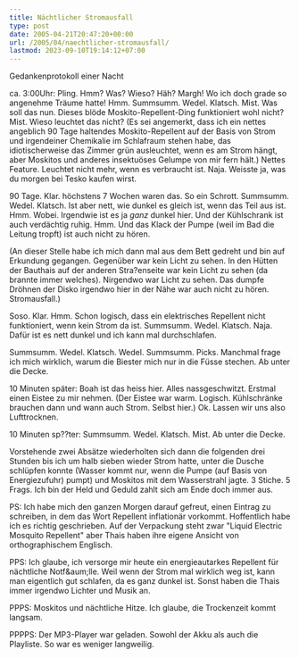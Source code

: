 ```yaml
---
title: Nächtlicher Stromausfall
type: post
date: 2005-04-21T20:47:20+00:00
url: /2005/04/naechtlicher-stromausfall/
lastmod: 2023-09-10T19:14:12+07:00
---
```

Gedankenprotokoll einer Nacht

ca. 3:00Uhr: Pling. Hmm? Was? Wieso? Häh? Margh! Wo ich doch grade so angenehme Träume hatte! Hmm. Summsumm. Wedel. Klatsch. Mist. Was soll das nun. Dieses blöde Moskito-Repellent-Ding funktioniert wohl nicht? Mist. Wieso leuchtet das nicht? (Es sei angemerkt, dass ich ein nettes angeblich 90 Tage haltendes Moskito-Repellent auf der Basis von Strom und irgendeiner Chemikalie im Schlafraum stehen habe, das idiotischerweise das Zimmer grün ausleuchtet, wenn es am Strom hängt, aber Moskitos und anderes insektuöses Gelumpe von mir fern hält.) Nettes Feature. Leuchtet nicht mehr, wenn es verbraucht ist. Naja. Weisste ja, was du morgen bei Tesko kaufen wirst.

90 Tage. Klar. höchstens 7 Wochen waren das. So ein Schrott. Summsumm. Wedel. Klatsch. Ist aber nett, wie dunkel es gleich ist, wenn das Teil aus ist. Hmm. Wobei. Irgendwie ist es ja _ganz_ dunkel hier. Und der Kühlschrank ist auch verdächtig ruhig. Hmm. Und das Klack der Pumpe (weil im Bad die Leitung tropft) ist auch nicht zu hören.

(An dieser Stelle habe ich mich dann mal aus dem Bett gedreht und bin auf Erkundung gegangen. Gegenüber war kein Licht zu sehen. In den Hütten der Bauthais auf der anderen Stra?enseite war kein Licht zu sehen (da brannte immer welches). Nirgendwo war Licht zu sehen. Das dumpfe Dröhnen der Disko irgendwo hier in der Nähe war auch nicht zu hören. Stromausfall.)

Soso. Klar. Hmm. Schon logisch, dass ein elektrisches Repellent nicht funktioniert, wenn kein Strom da ist. Summsumm. Wedel. Klatsch. Naja. Dafür ist es nett dunkel und ich kann mal durchschlafen.

Summsumm. Wedel. Klatsch. Wedel. Summsumm. Picks. Manchmal frage ich mich wirklich, warum die Biester mich nur in die Füsse stechen. Ab unter die Decke.

10 Minuten später: Boah ist das heiss hier. Alles nassgeschwitzt. Erstmal einen Eistee zu mir nehmen. (Der Eistee war warm. Logisch. Kühlschränke brauchen dann und wann auch Strom. Selbst hier.) Ok. Lassen wir uns also Lufttrocknen.

10 Minuten sp??ter: Summsumm. Wedel. Klatsch. Mist. Ab unter die Decke.

Vorstehende zwei Absätze wiederholten sich dann die folgenden drei Stunden bis ich um halb sieben wieder Strom hatte, unter die Dusche schlüpfen konnte (Wasser kommt nur, wenn die Pumpe (auf Basis von Energiezufuhr) pumpt) und Moskitos mit dem Wasserstrahl jagte. 3 Stiche. 5 Frags. Ich bin der Held und Geduld zahlt sich am Ende doch immer aus.

PS: Ich habe mich den ganzen Morgen darauf gefreut, einen Eintrag zu schreiben, in dem das Wort Repellent inflationär vorkommt. Hoffentlich habe ich es richtig geschrieben. Auf der Verpackung steht zwar "Liquid Electric Mosquito Repellent" aber Thais haben ihre eigene Ansicht von orthographischem Englisch.

PPS: Ich glaube, ich versorge mir heute ein energieautarkes Repellent für nächtliche Notf&aum;lle. Weil wenn der Strom mal wirklich weg ist, kann man eigentlich gut schlafen, da es ganz dunkel ist. Sonst haben die Thais immer irgendwo Lichter und Musik an.

PPPS: Moskitos und nächtliche Hitze. Ich glaube, die Trockenzeit kommt langsam.

PPPPS: Der MP3-Player war geladen. Sowohl der Akku als auch die Playliste. So war es weniger langweilig.
